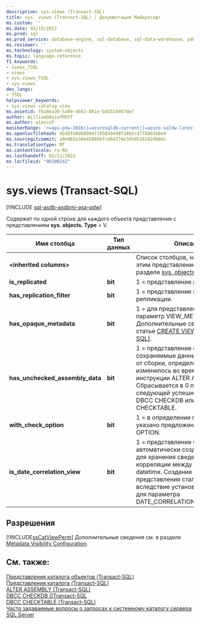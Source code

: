 ```yaml
---
description: sys.views (Transact-SQL)
title: sys. views (Transact-SQL) | Документация Майкрософт
ms.custom: ''
ms.date: 03/15/2017
ms.prod: sql
ms.prod_service: database-engine, sql-database, sql-data-warehouse, pdw
ms.reviewer: ''
ms.technology: system-objects
ms.topic: language-reference
f1_keywords:
- views_TSQL
- views
- sys.views_TSQL
- sys.views
dev_langs:
- TSQL
helpviewer_keywords:
- sys.views catalog view
ms.assetid: f8a8ea39-5a09-4662-801e-b43519467def
author: WilliamDAssafMSFT
ms.author: wiassaf
monikerRange: '>=aps-pdw-2016||=azuresqldb-current||=azure-sqldw-latest||>=sql-server-2016||>=sql-server-linux-2017||=azuresqldb-mi-current'
ms.openlocfilehash: 45dbfe0d88004f1950a9448f3492c47f8803b8e0
ms.sourcegitcommit: a9e982e30e458866fcd64374e3458516182d604c
ms.translationtype: MT
ms.contentlocale: ru-RU
ms.lasthandoff: 01/11/2021
ms.locfileid: "98100242"
---
```

# <a name="sysviews-transact-sql"></a>sys.views (Transact-SQL)
[!INCLUDE [sql-asdb-asdbmi-asa-pdw](../../includes/applies-to-version/sql-asdb-asdbmi-asa-pdw.md)]

  Содержит по одной строке для каждого объекта представления с представлением **sys. objects. Type** = V.  
  
|Имя столбца|Тип данных|Описание|  
|-----------------|---------------|-----------------|  
|**\<inherited columns>**||Список столбцов, наследуемых этим представлением, см. в разделе [sys. objects &#40;Transact-SQL&#41;](../../relational-databases/system-catalog-views/sys-objects-transact-sql.md)|  
|**is_replicated**|**bit**|1 = представление реплицировано.|  
|**has_replication_filter**|**bit**|1 = представление имеет фильтр репликации.|  
|**has_opaque_metadata**|**bit**|1 = для представления указан параметр VIEW_METADATA. Дополнительные сведения см. в статье [CREATE VIEW (Transact-SQL)](../../t-sql/statements/create-view-transact-sql.md).|  
|**has_unchecked_assembly_data**|**bit**|1 = представление содержит сохраняемые данные, зависящие от сборки, определение которых изменилось во время последней инструкции ALTER ASSEMBLY. Сбрасывается в 0 после следующей успешной инструкции DBCC CHECKDB или DBCC CHECKTABLE.|  
|**with_check_option**|**bit**|1 = в определении представления указано предложение WITH CHECK OPTION.|  
|**is_date_correlation_view**|**bit**|1 = представление было автоматически создано системой для хранения сведений о корреляции между столбцами типа datetime. Создание данного представления стало возможным вследствие установки значения ON для параметра DATE_CORRELATION_OPTIMIZATION.|  
  
## <a name="permissions"></a>Разрешения  
 [!INCLUDE[ssCatViewPerm](../../includes/sscatviewperm-md.md)] Дополнительные сведения см. в разделе [Metadata Visibility Configuration](../../relational-databases/security/metadata-visibility-configuration.md).  
  
## <a name="see-also"></a>См. также:  
 [Представления каталога объектов (Transact-SQL)](../../relational-databases/system-catalog-views/object-catalog-views-transact-sql.md)   
 [Представления каталога (Transact-SQL)](../../relational-databases/system-catalog-views/catalog-views-transact-sql.md)   
 [ALTER ASSEMBLY (Transact-SQL)](../../t-sql/statements/alter-assembly-transact-sql.md)   
 [DBCC CHECKDB &#40;&#41;Transact-SQL ](../../t-sql/database-console-commands/dbcc-checkdb-transact-sql.md)   
 [DBCC CHECKTABLE &#40;Transact-SQL&#41;](../../t-sql/database-console-commands/dbcc-checktable-transact-sql.md)   
 [Часто задаваемые вопросы о запросах к системному каталогу сервера SQL Server](../../relational-databases/system-catalog-views/querying-the-sql-server-system-catalog-faq.md)  
  
  
